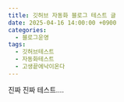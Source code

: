 ```yaml
---
title: 깃허브 자동화 블로그 테스트 글
date: 2025-04-16 14:00:00 +0900
categories:
  - 블로그운영
tags:
  - 깃허브테스트
  - 자동화테스트
  - 고생끝에낙이온다
---
```

진짜 진짜 테스트.... 